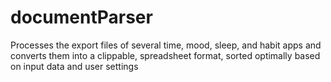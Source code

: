 # documentParser
 Processes the export files of several time, mood, sleep, and habit apps and converts them 				into a clippable, spreadsheet format, sorted optimally based on input data and user settings
